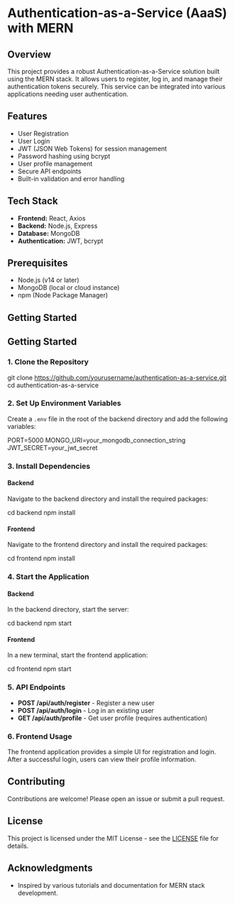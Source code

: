 # Authentication-as-a-Service (AaaS) with MERN

## Overview

This project provides a robust Authentication-as-a-Service solution built using the MERN stack. It allows users to register, log in, and manage their authentication tokens securely. This service can be integrated into various applications needing user authentication.

## Features

- User Registration
- User Login
- JWT (JSON Web Tokens) for session management
- Password hashing using bcrypt
- User profile management
- Secure API endpoints
- Built-in validation and error handling

## Tech Stack

- **Frontend:** React, Axios
- **Backend:** Node.js, Express
- **Database:** MongoDB
- **Authentication:** JWT, bcrypt

## Prerequisites

- Node.js (v14 or later)
- MongoDB (local or cloud instance)
- npm (Node Package Manager)

## Getting Started

## Getting Started

### 1. Clone the Repository

git clone https://github.com/yourusername/authentication-as-a-service.git 
cd authentication-as-a-service

### 2. Set Up Environment Variables

Create a `.env` file in the root of the backend directory and add the following variables:

PORT=5000 MONGO_URI=your_mongodb_connection_string JWT_SECRET=your_jwt_secret


### 3. Install Dependencies

#### Backend

Navigate to the backend directory and install the required packages:

cd backend npm install


#### Frontend

Navigate to the frontend directory and install the required packages:

cd frontend npm install

  
### 4. Start the Application

#### Backend

In the backend directory, start the server:

cd backend npm start


#### Frontend

In a new terminal, start the frontend application:

cd frontend npm start


### 5. API Endpoints

- **POST /api/auth/register** - Register a new user
- **POST /api/auth/login** - Log in an existing user
- **GET /api/auth/profile** - Get user profile (requires authentication)

### 6. Frontend Usage

The frontend application provides a simple UI for registration and login. After a successful login, users can view their profile information.

## Contributing

Contributions are welcome! Please open an issue or submit a pull request.

## License

This project is licensed under the MIT License - see the [LICENSE](LICENSE) file for details.

## Acknowledgments

- Inspired by various tutorials and documentation for MERN stack development.



